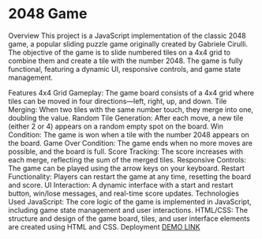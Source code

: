 # 2048 Game
Overview
This project is a JavaScript implementation of the classic 2048 game, a popular sliding puzzle game originally created by Gabriele Cirulli. The objective of the game is to slide numbered tiles on a 4x4 grid to combine them and create a tile with the number 2048. The game is fully functional, featuring a dynamic UI, responsive controls, and game state management.

Features
4x4 Grid Gameplay: The game board consists of a 4x4 grid where tiles can be moved in four directions—left, right, up, and down.
Tile Merging: When two tiles with the same number touch, they merge into one, doubling the value.
Random Tile Generation: After each move, a new tile (either 2 or 4) appears on a random empty spot on the board.
Win Condition: The game is won when a tile with the number 2048 appears on the board.
Game Over Condition: The game ends when no more moves are possible, and the board is full.
Score Tracking: The score increases with each merge, reflecting the sum of the merged tiles.
Responsive Controls: The game can be played using the arrow keys on your keyboard.
Restart Functionality: Players can restart the game at any time, resetting the board and score.
UI Interaction: A dynamic interface with a start and restart button, win/lose messages, and real-time score updates.
Technologies Used
JavaScript: The core logic of the game is implemented in JavaScript, including game state management and user interactions.
HTML/CSS: The structure and design of the game board, tiles, and user interface elements are created using HTML and CSS.
Deployment
[DEMO LINK](https://sa4ok-1/js_2048_game/)
